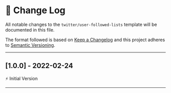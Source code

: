 # 📣 Change Log
All notable changes to the `twitter/user-followed-lists` template will be documented in this file.

The format followed is based on [Keep a Changelog](http://keepachangelog.com/) and this project adheres to [Semantic Versioning](http://semver.org/).

---
 
## [1.0.0] - 2022-02-24
 
⚡️ Initial Version
 
---

